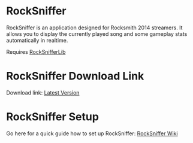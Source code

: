# RockSniffer
RockSniffer is an application designed for Rocksmith 2014 streamers.
It allows you to display the currently played song and some gameplay stats automatically in realtime.

Requires [RockSnifferLib](https://github.com/kokolihapihvi/RockSnifferLib)

# RockSniffer Download Link
Download link: [Latest Version](https://github.com/kokolihapihvi/RockSniffer/releases/) 

# RockSniffer Setup
Go here for a quick guide how to set up RockSniffer: [RockSniffer Wiki](https://github.com/kokolihapihvi/RockSniffer/wiki/Set-Up)
